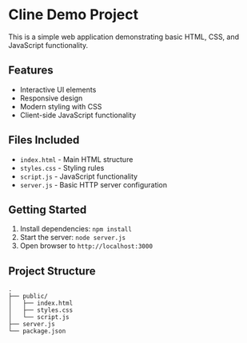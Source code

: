# Cline Demo Project

This is a simple web application demonstrating basic HTML, CSS, and JavaScript functionality.

## Features
- Interactive UI elements
- Responsive design
- Modern styling with CSS
- Client-side JavaScript functionality

## Files Included
- `index.html` - Main HTML structure
- `styles.css` - Styling rules
- `script.js` - JavaScript functionality
- `server.js` - Basic HTTP server configuration

## Getting Started
1. Install dependencies: `npm install`
2. Start the server: `node server.js`
3. Open browser to `http://localhost:3000`

## Project Structure
```
.
├── public/
│   ├── index.html
│   ├── styles.css
│   └── script.js
├── server.js
└── package.json
